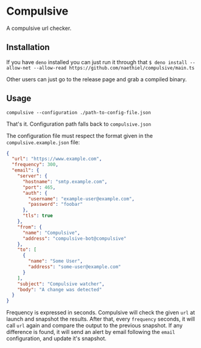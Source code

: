 # Compulsive

A compulsive url checker.

## Installation

If you have `deno` installed you can just run it through that
`$ deno install --allow-net --allow-read https://github.com/naethiel/compulsive/main.ts`

Other users can just go to the release page and grab a compiled binary.

## Usage

`compulsive --configuration ./path-to-config-file.json`

That's it. Configuration path falls back to `compulsive.json`

The configuration file must respect the format given in the `compulsive.example.json` file:

```json
{
  "url": "https://www.example.com",
  "frequency": 300,
  "email": {
    "server": {
      "hostname": "smtp.example.com",
      "port": 465,
      "auth": {
        "username": "example-user@example.com",
        "password": "foobar"
      },
      "tls": true
    },
    "from": {
      "name": "Compulsive",
      "address": "compulsive-bot@compulsive"
    },
    "to": [
      {
        "name": "Some User",
        "address": "some-user@example.com"
      }
    ],
    "subject": "Compulsive watcher",
    "body": "A change was detected"
  }
}

```

Frequency is expressed in seconds. Compulsive will check the given `url` at launch and snapshot the results.
After that, every `frequency` seconds, it will call `url` again and compare the output to the previous snapshot. If any difference is found, it will send an alert by email following  the `email` configuration, and update it's snapshot.